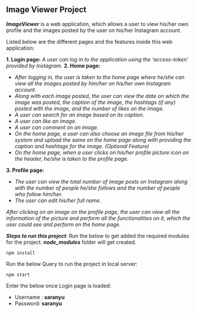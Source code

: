 ## Image Viewer Project

***ImageViewer*** is a web application, which allows a user to view his/her own profile and the images posted by the user on his/her Instagram account.

Listed below are the different pages and the features inside this web application:

**1. Login page:**
*A user can log in to the application using the ‘access-token’ provided by Instagram.*
**2. Home page:**  
-   *After logging in, the user is taken to the home page where he/she can view all the images posted by him/her on his/her own Instagram account.*
-   *Along with each image posted, the user can view the date on which the image was posted, the caption of the image, the hashtags (if any) posted with the image, and the number of likes on the image.*
-   *A user can search for an image based on its caption.*
-   *A user can like an image.*
-   *A user can comment on an image.*
-   *On the home page, a user can also choose an image file from his/her system and upload the same on the home page along with providing the caption and hashtags for the image. (Optional Feature)*
-   *On the home page, when a user clicks on his/her profile picture icon on the header, he/she is taken to the profile page.*

**3. Profile page:** 
-   *The user can view the total number of image posts on Instagram along with the number of people he/she follows and the number of people who follow him/her.*
-   *The user can edit his/her full name.*

*After clicking on an image on the profile page, the user can view all the information of the picture and perform all the functionalities on it, which the user could see and perform on the home page.*


***Steps to run this project***:
Run the below to get added the required modules for the project. ***node_modules*** folder will get created.

    npm install

Run the below Query to run the project in local server:

    npm start    
       
Enter the below once Login page is loaded:

 - Username : **saranyu** 
 - Password: **saranyu**